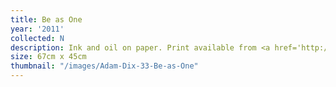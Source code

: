 ```yaml
---
title: Be as One
year: '2011'
collected: N
description: Ink and oil on paper. Print available from <a href='http://www.jealousgallery.com/artists/adam-dix'>Jealous Gallery</a>
size: 67cm x 45cm
thumbnail: "/images/Adam-Dix-33-Be-as-One"
---
```

